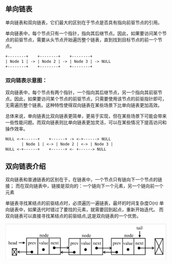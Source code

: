 ## 单向链表
单向链表和双向链表，它们最大的区别在于节点是否具有指向前驱节点的引用。

单向链表中，每个节点只有一个指针，指向其后继节点。因此，如果要访问某个节点的前驱节点，需要从头节点开始遍历整个链表，直到找到目标节点的前一个节点。
```
+--------+    +--------+    +--------+
| Node 1 | -> | Node 2 | -> | Node 3 | -> NULL
+--------+    +--------+    +--------+
```

### 双向链表示意图：
双向链表中，每个节点有两个指针，一个指向其后继节点，另一个指向其前驱节点。因此，如果要访问某个节点的前驱节点，只需要使用该节点的前驱指针即可，无需遍历整个链表。这种特性使得双向链表在某些场景下比单向链表更加高效。

总体来说，单向链表比双向链表更简单，更易于实现，但在某些场景下可能会带来一些性能问题。而双向链表则比单向链表更加灵活，可以在某些情况下提高访问和操作效率。
```
NULL <-+------+    +------+ -> <-+------> NULL
       | Node 1 | <-> | Node 2 | <-> | Node 3 |
NULL <-+------+    +------+ <- +------> NULL
```

## 双向链表介绍
双向链表和普通链表的区别在于，在链表中，一个节点只有链向下一个节点的链接；
而在双向链表中，链接是双向的：一个链向下一个元素，另一个链向前一个元素

单链表寻找某结点的前驱结点时，必须遍历一遍链表，最坏的时间复杂度O(n)
单向链表中，如果迭代时错过了要找的元素，就需要回到起点，重新开始迭代。
而双向链表可以直接寻找某结点的前驱结点,这是双向链表的一个优势。

![](./图1-双向链表.PNG)